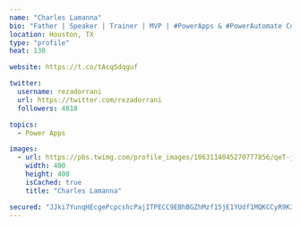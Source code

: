 ```yaml
---
name: "Charles Lamanna"
bio: "Father | Speaker | Trainer | MVP | #PowerApps & #PowerAutomate Community Super User | YouTuber Right-pointing triangle http://youtube.com/c/rezadorrani | Learn - Share - Clockwise rightwards and leftwards open circle arrows"
location: Houston, TX
type: "profile"
heat: 130

website: https://t.co/tAcqSdqguf

twitter:
  username: rezadorrani
  url: https://twitter.com/rezadorrani
  followers: 4818

topics:
  - Power Apps

images:
  - url: https://pbs.twimg.com/profile_images/1063114045270777856/qeT-jpWr_400x400.jpg
    width: 400
    height: 400
    isCached: true
    title: "Charles Lamanna"

secured: "JJki7YunqHEcgePcpcshcPajITPECC9EBhBGZhMzf15jE1YUdf1MQKCCyR9K3Y7yNauK303XvjNqsb55snuWINk2FLK8buqnEX0Fu+NYc8VGo6eYfzMLZN8WZGuSM5dbIvOYMjFtnTUDnQfVvUlHYqCmz1KJBzdW7gdqozA70aUpIVcWcNIcwl6A3U9TTLUp8VEg8iBXOIMRcRJhx74zZ5SKdp96r+f4UYWEcbAR9EeLB+Fd4Vk1/bJkzX+PMpB4Yw8WisrF3cVXs2mNwLVIO4Bl5jC4HlWBWk6dadhA8a3BOx49Ipb8BjuDf2/lYmteF4MfENPIst2QNLuflqh9HXswY+W2Q54JONloQ/oUPA9hagsSyJaPF6pvJX+KShpavD3/12jH1zKClNojjqif1zblsSKyaj2maSf8HD6bk4w=;oBdwMJWfZ8gbMfI/7ANJqg=="
---
```



